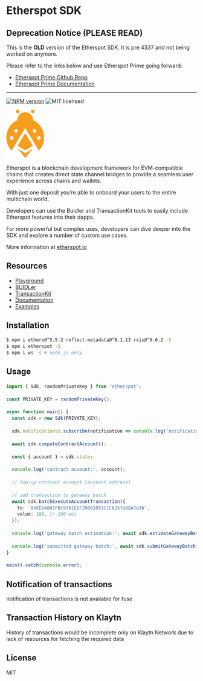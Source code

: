 # Etherspot SDK

## **Deprecation Notice (PLEASE READ)**

This is the **OLD** version of the Etherspot SDK. It is pre 4337 and not being worked on anymore.

Please refer to the links below and use Etherspot Prime going forward:
- [Etherspot Prime Github Repo](https://github.com/etherspot/etherspot-prime-sdk)
- [Etherspot Prime Documentation](https://etherspot.fyi/introduction)

-----------------
[![NPM version][npm-image]][npm-url]
![MIT licensed][license-image]

<a href="https://www.etherspot.io">
<img src=".github/etherspot_logo.png" width="100"/>
</a>
 

Etherspot is a blockchain development framework for EVM-compatible chains that creates direct state channel bridges to provide a seamless user experience across chains and wallets.

With just one deposit you’re able to onboard your users to the entire multichain world.

Developers can use the Buidler and TransactionKit tools to easily include Etherspot features into their dapps.

For more powerful but complex uses, developers can dive deeper into the SDK and explore a number of custom use cases.

More information at [etherspot.io](https://www.etherspot.io)

## Resources

* [Playground](https://try.etherspot.dev)
* [BUIDLer](https://buidler.etherspot.io/)
* [TransactionKit](https://etherspot.io/transactionkit/)
* [Documentation](https://docs.etherspot.dev)
* [Examples](https://github.com/etherspot/etherspot-sdk/tree/develop/examples)

## Installation

```bash
$ npm i ethers@^5.5.2 reflect-metadata@^0.1.13 rxjs@^6.6.2 -S
$ npm i etherspot -S
$ npm i ws -s # node.js only
```

## Usage

```typescript
import { Sdk, randomPrivateKey } from 'etherspot';

const PRIVATE_KEY = randomPrivateKey();

async function main() {
  const sdk = new Sdk(PRIVATE_KEY);

  sdk.notifications$.subscribe(notification => console.log('notification:', notification));
  
  await sdk.computeContractAccount();
  
  const { account } = sdk.state;
  
  console.log('contract account:', account);
  
  // top-up contract account (account.address)
  
  // add transaction to gateway batch
  await sdk.batchExecuteAccountTransaction({
    to: '0xEEb4801FBc9781EEF20801853C1Cb25faB8A7a3b',
    value: 100, // 100 wei
  });
  
  console.log('gateway batch estimation:', await sdk.estimateGatewayBatch());

  console.log('submitted gateway batch:', await sdk.submitGatewayBatch());
}

main().catch(console.error);
```

## Notification of transactions

notification of transactions is not available for fuse

## Transaction History on Klaytn

History of transactions would be incomplete only on Klaytn Network due to lack of resources for fetching the required data


## License

MIT

[npm-image]: https://badge.fury.io/js/etherspot.svg
[npm-url]: https://npmjs.org/package/etherspot
[license-image]: https://img.shields.io/badge/license-MIT-blue.svg

